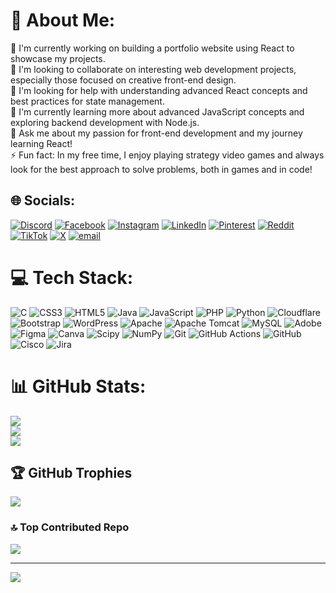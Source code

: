 # 💫 About Me:
🔭 I'm currently working on building a portfolio website using React to showcase my projects.<br>👯 I'm looking to collaborate on interesting web development projects, especially those focused on creative front-end design.<br>🤝 I'm looking for help with understanding advanced React concepts and best practices for state management.<br>🌱 I'm currently learning more about advanced JavaScript concepts and exploring backend development with Node.js.<br>💬 Ask me about my passion for front-end development and my journey learning React!<br>⚡ Fun fact: In my free time, I enjoy playing strategy video games and always look for the best approach to solve problems, both in games and in code!


## 🌐 Socials:
[![Discord](https://img.shields.io/badge/Discord-%237289DA.svg?logo=discord&logoColor=white)](https://discord.gg/mouhamed_gharsallah) [![Facebook](https://img.shields.io/badge/Facebook-%231877F2.svg?logo=Facebook&logoColor=white)](https://facebook.com/thisis.nemo) [![Instagram](https://img.shields.io/badge/Instagram-%23E4405F.svg?logo=Instagram&logoColor=white)](https://instagram.com/thisis_nemo) [![LinkedIn](https://img.shields.io/badge/LinkedIn-%230077B5.svg?logo=linkedin&logoColor=white)](https://linkedin.com/in/mouhamed-gharsallah-03419b1a6) [![Pinterest](https://img.shields.io/badge/Pinterest-%23E60023.svg?logo=Pinterest&logoColor=white)](https://pinterest.com/this_is_nemo) [![Reddit](https://img.shields.io/badge/Reddit-%23FF4500.svg?logo=Reddit&logoColor=white)](https://reddit.com/user/Sensitive-Log3706) [![TikTok](https://img.shields.io/badge/TikTok-%23000000.svg?logo=TikTok&logoColor=white)](https://tiktok.com/@this_is.nemo) [![X](https://img.shields.io/badge/X-black.svg?logo=X&logoColor=white)](https://x.com/thisis_nemo) [![email](https://img.shields.io/badge/Email-D14836?logo=gmail&logoColor=white)](mailto:med56524755@gmail.com) 

# 💻 Tech Stack:
![C](https://img.shields.io/badge/c-%2300599C.svg?style=for-the-badge&logo=c&logoColor=white) ![CSS3](https://img.shields.io/badge/css3-%231572B6.svg?style=for-the-badge&logo=css3&logoColor=white) ![HTML5](https://img.shields.io/badge/html5-%23E34F26.svg?style=for-the-badge&logo=html5&logoColor=white) ![Java](https://img.shields.io/badge/java-%23ED8B00.svg?style=for-the-badge&logo=openjdk&logoColor=white) ![JavaScript](https://img.shields.io/badge/javascript-%23323330.svg?style=for-the-badge&logo=javascript&logoColor=%23F7DF1E) ![PHP](https://img.shields.io/badge/php-%23777BB4.svg?style=for-the-badge&logo=php&logoColor=white) ![Python](https://img.shields.io/badge/python-3670A0?style=for-the-badge&logo=python&logoColor=ffdd54) ![Cloudflare](https://img.shields.io/badge/Cloudflare-F38020?style=for-the-badge&logo=Cloudflare&logoColor=white) ![Bootstrap](https://img.shields.io/badge/bootstrap-%238511FA.svg?style=for-the-badge&logo=bootstrap&logoColor=white) ![WordPress](https://img.shields.io/badge/WordPress-%23117AC9.svg?style=for-the-badge&logo=WordPress&logoColor=white) ![Apache](https://img.shields.io/badge/apache-%23D42029.svg?style=for-the-badge&logo=apache&logoColor=white) ![Apache Tomcat](https://img.shields.io/badge/apache%20tomcat-%23F8DC75.svg?style=for-the-badge&logo=apache-tomcat&logoColor=black) ![MySQL](https://img.shields.io/badge/mysql-4479A1.svg?style=for-the-badge&logo=mysql&logoColor=white) ![Adobe](https://img.shields.io/badge/adobe-%23FF0000.svg?style=for-the-badge&logo=adobe&logoColor=white) ![Figma](https://img.shields.io/badge/figma-%23F24E1E.svg?style=for-the-badge&logo=figma&logoColor=white) ![Canva](https://img.shields.io/badge/Canva-%2300C4CC.svg?style=for-the-badge&logo=Canva&logoColor=white) ![Scipy](https://img.shields.io/badge/SciPy-%230C55A5.svg?style=for-the-badge&logo=scipy&logoColor=%white) ![NumPy](https://img.shields.io/badge/numpy-%23013243.svg?style=for-the-badge&logo=numpy&logoColor=white) ![Git](https://img.shields.io/badge/git-%23F05033.svg?style=for-the-badge&logo=git&logoColor=white) ![GitHub Actions](https://img.shields.io/badge/github%20actions-%232671E5.svg?style=for-the-badge&logo=githubactions&logoColor=white) ![GitHub](https://img.shields.io/badge/github-%23121011.svg?style=for-the-badge&logo=github&logoColor=white) ![Cisco](https://img.shields.io/badge/cisco-%23049fd9.svg?style=for-the-badge&logo=cisco&logoColor=black) ![Jira](https://img.shields.io/badge/jira-%230A0FFF.svg?style=for-the-badge&logo=jira&logoColor=white)
# 📊 GitHub Stats:
![](https://github-readme-stats.vercel.app/api?username=med56524755&theme=dark&hide_border=false&include_all_commits=true&count_private=true)<br/>
![](https://nirzak-streak-stats.vercel.app/?user=med56524755&theme=dark&hide_border=false)<br/>
![](https://github-readme-stats.vercel.app/api/top-langs/?username=med56524755&theme=dark&hide_border=false&include_all_commits=true&count_private=true&layout=compact)

## 🏆 GitHub Trophies
![](https://github-profile-trophy.vercel.app/?username=med56524755&theme=radical&no-frame=false&no-bg=false&margin-w=4)

### 🔝 Top Contributed Repo
![](https://github-contributor-stats.vercel.app/api?username=med56524755&limit=5&theme=dark&combine_all_yearly_contributions=true)

---
[![](https://visitcount.itsvg.in/api?id=med56524755&icon=0&color=0)](https://visitcount.itsvg.in)

<!-- Proudly created with GPRM ( https://gprm.itsvg.in ) -->
